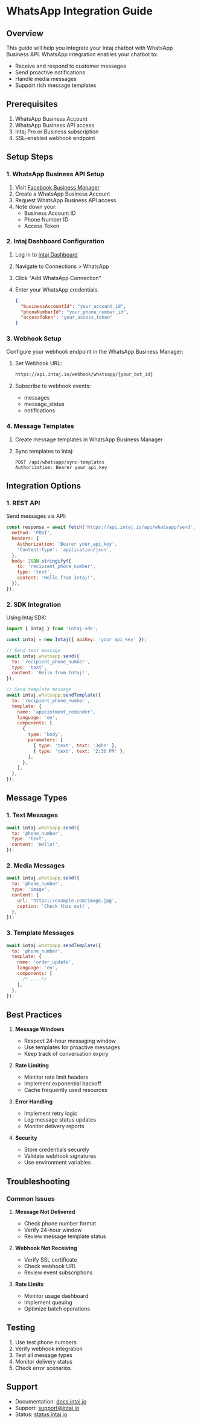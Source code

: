 # WhatsApp Integration Guide

## Overview

This guide will help you integrate your Intaj chatbot with WhatsApp Business API. WhatsApp integration enables your chatbot to:

- Receive and respond to customer messages
- Send proactive notifications
- Handle media messages
- Support rich message templates

## Prerequisites

1. WhatsApp Business Account
2. WhatsApp Business API access
3. Intaj Pro or Business subscription
4. SSL-enabled webhook endpoint

## Setup Steps

### 1. WhatsApp Business API Setup

1. Visit [Facebook Business Manager](https://business.facebook.com)
2. Create a WhatsApp Business Account
3. Request WhatsApp Business API access
4. Note down your:
   - Business Account ID
   - Phone Number ID
   - Access Token

### 2. Intaj Dashboard Configuration

1. Log in to [Intaj Dashboard](https://dashboard.intaj.io)
2. Navigate to Connections > WhatsApp
3. Click "Add WhatsApp Connection"
4. Enter your WhatsApp credentials:

   ```json
   {
     "businessAccountId": "your_account_id",
     "phoneNumberId": "your_phone_number_id",
     "accessToken": "your_access_token"
   }
   ```

### 3. Webhook Setup

Configure your webhook endpoint in the WhatsApp Business Manager:

1. Set Webhook URL:

   ```txt
   https://api.intaj.io/webhook/whatsapp/{your_bot_id}
   ```

2. Subscribe to webhook events:
   - messages
   - message_status
   - notifications

### 4. Message Templates

1. Create message templates in WhatsApp Business Manager
2. Sync templates to Intaj:

   ```http
   POST /api/whatsapp/sync-templates
   Authorization: Bearer your_api_key
   ```

## Integration Options

### 1. REST API

Send messages via API:

```javascript
const response = await fetch('https://api.intaj.io/api/whatsapp/send', {
  method: 'POST',
  headers: {
    Authorization: 'Bearer your_api_key',
    'Content-Type': 'application/json',
  },
  body: JSON.stringify({
    to: 'recipient_phone_number',
    type: 'text',
    content: 'Hello from Intaj!',
  }),
});
```

### 2. SDK Integration

Using Intaj SDK:

```javascript
import { Intaj } from 'intaj-sdk';

const intaj = new Intaj({ apiKey: 'your_api_key' });

// Send text message
await intaj.whatsapp.send({
  to: 'recipient_phone_number',
  type: 'text',
  content: 'Hello from Intaj!',
});

// Send template message
await intaj.whatsapp.sendTemplate({
  to: 'recipient_phone_number',
  template: {
    name: 'appointment_reminder',
    language: 'en',
    components: [
      {
        type: 'body',
        parameters: [
          { type: 'text', text: 'John' },
          { type: 'text', text: '2:30 PM' },
        ],
      },
    ],
  },
});
```

## Message Types

### 1. Text Messages

```javascript
await intaj.whatsapp.send({
  to: 'phone_number',
  type: 'text',
  content: 'Hello!',
});
```

### 2. Media Messages

```javascript
await intaj.whatsapp.send({
  to: 'phone_number',
  type: 'image',
  content: {
    url: 'https://example.com/image.jpg',
    caption: 'Check this out!',
  },
});
```

### 3. Template Messages

```javascript
await intaj.whatsapp.sendTemplate({
  to: 'phone_number',
  template: {
    name: 'order_update',
    language: 'en',
    components: [
      /* ... */
    ],
  },
});
```

## Best Practices

1. **Message Windows**
   - Respect 24-hour messaging window
   - Use templates for proactive messages
   - Keep track of conversation expiry

2. **Rate Limiting**
   - Monitor rate limit headers
   - Implement exponential backoff
   - Cache frequently used resources

3. **Error Handling**
   - Implement retry logic
   - Log message status updates
   - Monitor delivery reports

4. **Security**
   - Store credentials securely
   - Validate webhook signatures
   - Use environment variables

## Troubleshooting

### Common Issues

1. **Message Not Delivered**
   - Check phone number format
   - Verify 24-hour window
   - Review message template status

2. **Webhook Not Receiving**
   - Verify SSL certificate
   - Check webhook URL
   - Review event subscriptions

3. **Rate Limits**
   - Monitor usage dashboard
   - Implement queuing
   - Optimize batch operations

## Testing

1. Use test phone numbers
2. Verify webhook integration
3. Test all message types
4. Monitor delivery status
5. Check error scenarios

## Support

- Documentation: [docs.intaj.io](https://docs.intaj.io)
- Support: [support@intaj.io](mailto:support@intaj.io)
- Status: [status.intaj.io](https://status.intaj.io)
